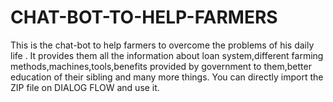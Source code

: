 # CHAT-BOT-TO-HELP-FARMERS
This is the chat-bot to help farmers to overcome the problems of his daily life . It provides them all the information about loan system,different farming methods,machines,tools,benefits provided by government to them,better education of their sibling and many more things. You can directly import the ZIP file on DIALOG FLOW and use it.
